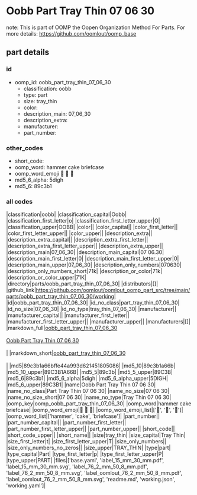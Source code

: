 # Oobb Part Tray Thin 07 06 30  

note: This is part of OOMP the Oopen Organization Method For Parts. For more details: https://github.com/oomlout/oomp_base

##  part details





### id
* oomp_id: oobb_part_tray_thin_07_06_30
  * classification: oobb
  * type: part
  * size: tray_thin
  * color: 
  * description_main: 07_06_30
  * description_extra: 
  * manufacturer: 
  * part_number: 

### other_codes
* short_code: 
* oomp_word: hammer cake briefcase
* oomp_word_emoji :hammer: :cake: :briefcase:
* md5_6_alpha: 5digh
* md5_6: 89c3b1

### all codes 
|classification|oobb|
|classification_capital|Oobb|
|classification_first_letter|o|
|classification_first_letter_upper|O|
|classification_upper|OOBB|
|color||
|color_capital||
|color_first_letter||
|color_first_letter_upper||
|color_upper||
|description_extra||
|description_extra_capital||
|description_extra_first_letter||
|description_extra_first_letter_upper||
|description_extra_upper||
|description_main|07_06_30|
|description_main_capital|07 06.30|
|description_main_first_letter|0|
|description_main_first_letter_upper|0|
|description_main_upper|07_06_30|
|description_only_numbers|070630|
|description_only_numbers_short|71k|
|description_or_color|71k|
|description_or_color_upper|71K|
|directory|parts/oobb_part_tray_thin_07_06_30|
|distributors|[]|
|github_link|https://github.com/oomlout/oomlout_oomp_part_src/tree/main/parts/oobb_part_tray_thin_07_06_30/working|
|id|oobb_part_tray_thin_07_06_30|
|id_no_class|part_tray_thin_07_06_30|
|id_no_size|07_06_30|
|id_no_type|tray_thin_07_06_30|
|manufacturer||
|manufacturer_capital||
|manufacturer_first_letter||
|manufacturer_first_letter_upper||
|manufacturer_upper||
|manufacturers|[]|
|markdown_full|[oobb_part_tray_thin_07_06_30](https://github.com/oomlout/oomlout_oomp_part_src/tree/main/parts/oobb_part_tray_thin_07_06_30/working)<br>[](https://github.com/oomlout/oomlout_oomp_part_src/tree/main/parts/oobb_part_tray_thin_07_06_30/working)<br>[Oobb Part Tray Thin 07 06 30](https://github.com/oomlout/oomlout_oomp_part_src/tree/main/parts/oobb_part_tray_thin_07_06_30/working)<br><br>|
|markdown_short|[oobb_part_tray_thin_07_06_30](https://github.com/oomlout/oomlout_oomp_part_src/tree/main/parts/oobb_part_tray_thin_07_06_30/working)<br><br>|
|md5|89c3b1a66bffe44a993d621451805086|
|md5_10|89c3b1a66b|
|md5_10_upper|89C3B1A66B|
|md5_5|89c3b|
|md5_5_upper|89C3B|
|md5_6|89c3b1|
|md5_6_alpha|5digh|
|md5_6_alpha_upper|5DIGH|
|md5_6_upper|89C3B1|
|name|Oobb Part Tray Thin 07 06 30|
|name_no_class|Part Tray Thin 07 06 30|
|name_no_size|07 06 30|
|name_no_size_short|07 06 30|
|name_no_type|Tray Thin 07 06 30|
|oomp_key|oomp_oobb_part_tray_thin_07_06_30|
|oomp_word|hammer cake briefcase|
|oomp_word_emoji|:hammer: :cake: :briefcase:|
|oomp_word_emoji_list|[':hammer:', ':cake:', ':briefcase:']|
|oomp_word_list|['hammer', 'cake', 'briefcase']|
|part_number||
|part_number_capital||
|part_number_first_letter||
|part_number_first_letter_upper||
|part_number_upper||
|short_code||
|short_code_upper||
|short_name||
|size|tray_thin|
|size_capital|Tray Thin|
|size_first_letter|t|
|size_first_letter_upper|T|
|size_only_numbers||
|size_only_numbers_no_zeros||
|size_upper|TRAY_THIN|
|type|part|
|type_capital|Part|
|type_first_letter|p|
|type_first_letter_upper|P|
|type_upper|PART|
|files|['base.yaml', 'label_15_mm_30_mm.pdf', 'label_15_mm_30_mm.svg', 'label_76_2_mm_50_8_mm.pdf', 'label_76_2_mm_50_8_mm.svg', 'label_oomlout_76_2_mm_50_8_mm.pdf', 'label_oomlout_76_2_mm_50_8_mm.svg', 'readme.md', 'working.json', 'working.yaml']|
